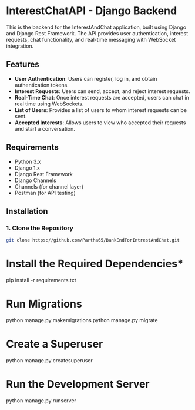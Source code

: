 # InterestChatAPI - Django Backend

This is the backend for the InterestAndChat application, built using Django and Django Rest Framework. The API provides user authentication, interest requests, chat functionality, and real-time messaging with WebSocket integration.

## Features

- **User Authentication**: Users can register, log in, and obtain authentication tokens.
- **Interest Requests**: Users can send, accept, and reject interest requests.
- **Real-Time Chat**: Once interest requests are accepted, users can chat in real time using WebSockets.
- **List of Users**: Provides a list of users to whom interest requests can be sent.
- **Accepted Interests**: Allows users to view who accepted their requests and start a conversation.

## Requirements

- Python 3.x
- Django 1.x
- Django Rest Framework
- Django Channels
- Channels (for channel layer)
- Postman (for API testing)

## Installation

### 1. Clone the Repository

``` bash
git clone https://github.com/Partha65/BankEndForIntrestAndChat.git
```
# Install the Required Dependencies*
pip install -r requirements.txt

# Run Migrations
python manage.py makemigrations
python manage.py migrate

# Create a Superuser
python manage.py createsuperuser

# Run the Development Server
python manage.py runserver


